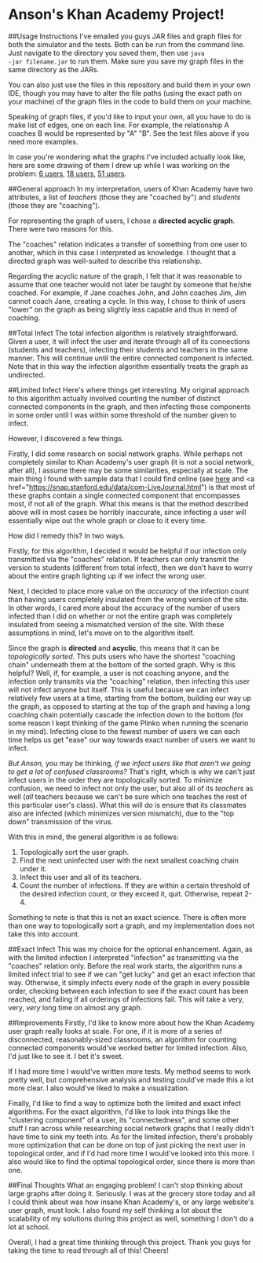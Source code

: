 # Anson's Khan Academy Project!
##Usage Instructions
I've emailed you guys JAR files and graph files for both the simulator and the tests. Both can be run from the command line.
Just navigate to the directory you saved them, then use 
<code>java -jar filename.jar</code> to run them. Make sure you save my graph files in the same directory as the JARs.

You can also just use the files in this repository and build them in your own IDE, though you may have to alter the file paths (using the exact path on your machine) of the graph files in the code to build them on your machine.

Speaking of graph files, if you'd like to input your own, all you have to do is make list of edges, one on each line.
For example, the relationship A coaches B would be represented by "A" "B". See the text files above if you need more examples.

In case you're wondering what the graphs I've included actually look like, here are some drawing of them I drew up while I was working on the problem: <a href="">6 users</a>, <a href="">18 users</a>, <a href="">51 users</a>.


##General approach
In my interpretation, users of Khan Academy have two attributes, a list of <i>teachers</i> (those they are "coached by") and <i>students</i> (those they are "coaching"). 

For representing the graph of users, I chose a <b>directed acyclic graph</b>. There were two reasons for this.

The "coaches" relation indicates a transfer of something from one user to another, which in this case I interpreted as knowledge. I thought that a directed graph was well-suited to describe this relationship. 

Regarding the acyclic nature of the graph, I felt that it was reasonable to assume that one teacher would not later be taught by someone that he/she coached. For example, if Jane coaches John, and John coaches Jim, Jim cannot coach Jane, creating a cycle. In this way, I chose to think of users "lower" on the graph as being slightly less capable and thus in need of coaching.

##Total Infect
The total infection algorithm is relatively straightforward. Given a user, it will infect the user and iterate through all of its connections (students and teachers), infecting their students and teachers in the same manner. This will continue until the entire connected component is infected. Note that in this way the infection algorithm essentially treats the graph as undirected.

##Limited Infect
Here's where things get interesting. My original approach to this algorithm actually involved counting the number of distinct connected components in the graph, and then infecting those components in some order until I was within some threshold of the number given to infect.

However, I discovered a few things.

Firstly, I did some research on social network graphs. While perhaps not completely similar to Khan Academy's user graph (it is not a social network, after all), I assume there may be some similarities, especially at scale. The main thing I found with sample data that I could find online (see <a href="https://snap.stanford.edu/data/egonets-Facebook.html">here</a> and <a href="https://snap.stanford.edu/data/com-LiveJournal.html") is that most of these graphs contain a single connected component that encompasses most, if not all of the graph. What this means is that the method described above will in most cases be horribly inaccurate, since infecting a user will essentially wipe out the whole graph or close to it every time.

How did I remedy this? In two ways.

Firstly, for this algorithm, I decided it would be helpful if our infection only transmitted via the "coaches" relation. If teachers can only transmit the version to students (different from total infect), then we don't have to worry about the entire graph lighting up if we infect the wrong user.

Next, I decided to place more value on the <i>accuracy</i> of the infection count than having users completely insulated from the wrong version of the site. In other words, I cared more about the accuracy of the number of users infected than I did on whether or not the entire graph was completely insulated from seeing a mismatched version of the site. With these assumptions in mind, let's move on to the algorithm itself.

Since the graph is <b>directed</b> and <b>acyclic</b>, this means that it can be <i>topologically sorted</i>. This puts users who have the shortest "coaching chain" underneath them at the bottom of the sorted graph. Why is this helpful? Well, if, for example, a user is not coaching anyone, and the infection only transmits via the "coaching" relation, then infecting this user will not infect anyone but itself. This is useful because we can infect relatively few users at a time, starting from the bottom, building our way up the graph, as opposed to starting at the top of the graph and having a long coaching chain potentially cascade the infection down to the bottom (for some reason I kept thinking of the game Plinko when running the scenario in my mind). Infecting close to the fewest number of users we can each time helps us get "ease" our way towards exact number of users we want to infect.

<i>But Anson,</i> you may be thinking, <i>if we infect users like that aren't we going to get a lot of confused classrooms?</i> That's right, which is why we can't just infect users in the order they are topologically sorted. 
To minimize confusion, we need to infect not only the user, but also all of its <i>teachers</i> as well (<i>all</i> teachers because we can't be sure which one teaches the rest of this particular user's class). What this will do is ensure that its classmates also are infected (which minimizes version mismatch), due to the "top down" transmission of the virus.

With this in mind, the general algorithm is as follows:<br>
1) Topologically sort the user graph.<br>
2) Find the next uninfected user with the next smallest coaching chain under it.<br>
3) Infect this user and all of its teachers.<br>
4) Count the number of infections. If they are within a certain threshold of the desired infection count, or they exceed it, quit. Otherwise, repeat 2-4.<br>

Something to note is that this is not an exact science. There is often more than one way to topologically sort a graph, and my implementation does not take this into account. 

##Exact Infect
This was my choice for the optional enhancement. Again, as with the limited infection I interpreted "infection" as transmitting via the "coaches" relation only. Before the real work starts, the algorithm runs a limited infect trial to see if we can "get lucky" and get an exact infection that way. Otherwise, it simply infects every node of the graph in every possible order, checking between each infection to see if the exact count has been reached, and failing if all orderings of infections fail. This will take a very, very, <i>very</i> long time on almost any graph.

##Improvements
Firstly, I'd like to know more about how the Khan Academy user graph really looks at scale. For one, if it is more of a series of disconnected, reasonably-sized classrooms, an algorithm for counting connected components would've worked better for limited infection. Also, I'd just like to see it. I bet it's sweet.

If I had more time I would've written more tests. My method seems to work pretty well, but comprehensive analysis and testing could've made this a lot more clear. I also would've liked to make a visualization.

Finally, I'd like to find a way to optimize both the limited and exact infect algorithms. For the exact algorithm, I'd like to look into things like the "clustering component" of a user, its "connectedness", and some other stuff I ran across while researching social network graphs that I really didn't have time to sink my teeth into. As for the limited infection, there's probably more optimization that can be done on top of just picking the next user in topological order, and if I'd had more time I would've looked into this more. I also would like to find the optimal topological order, since there is more than one.

##Final Thoughts
What an engaging problem! I can't stop thinking about large graphs after doing it. Seriously. I was at the grocery store today and all I could think about was how insane Khan Academy's, or any large website's user graph, must look. 
I also found my self thinking a lot about the scalability of my solutions during this project as well, something I don't do a lot at school.

Overall, I had a great time thinking through this project. Thank you guys for taking the time to read through all of this! Cheers!
